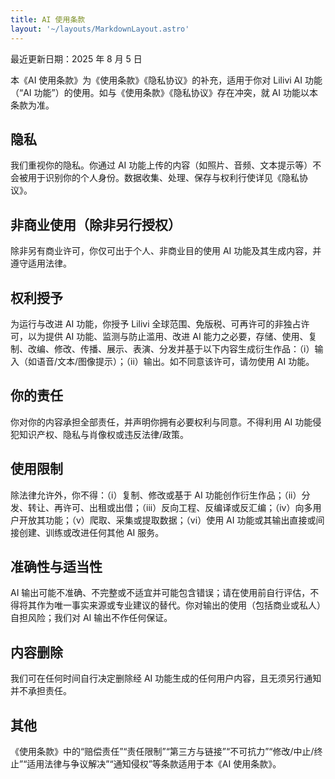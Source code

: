 ```yaml
---
title: AI 使用条款
layout: '~/layouts/MarkdownLayout.astro'
---
```


最近更新日期：2025 年 8 月 5 日

本《AI 使用条款》为《使用条款》《隐私协议》的补充，适用于你对 Lilivi AI 功能（“AI 功能”）的使用。如与《使用条款》《隐私协议》存在冲突，就 AI 功能以本条款为准。

## 隐私

我们重视你的隐私。你通过 AI 功能上传的内容（如照片、音频、文本提示等）不会被用于识别你的个人身份。数据收集、处理、保存与权利行使详见《隐私协议》。

## 非商业使用（除非另行授权）

除非另有商业许可，你仅可出于个人、非商业目的使用 AI 功能及其生成内容，并遵守适用法律。

## 权利授予

为运行与改进 AI 功能，你授予 Lilivi 全球范围、免版税、可再许可的非独占许可，以为提供 AI 功能、监测与防止滥用、改进 AI 能力之必要，存储、使用、复制、改编、修改、传播、展示、表演、分发并基于以下内容生成衍生作品：（i）输入（如语音/文本/图像提示）；（ii）输出。如不同意该许可，请勿使用 AI 功能。

## 你的责任

你对你的内容承担全部责任，并声明你拥有必要权利与同意。不得利用 AI 功能侵犯知识产权、隐私与肖像权或违反法律/政策。

## 使用限制

除法律允许外，你不得：（i）复制、修改或基于 AI 功能创作衍生作品；（ii）分发、转让、再许可、出租或出借；（iii）反向工程、反编译或反汇编；（iv）向多用户开放其功能；（v）爬取、采集或提取数据；（vi）使用 AI 功能或其输出直接或间接创建、训练或改进任何其他 AI 服务。

## 准确性与适当性

AI 输出可能不准确、不完整或不适宜并可能包含错误；请在使用前自行评估，不得将其作为唯一事实来源或专业建议的替代。你对输出的使用（包括商业或私人）自担风险；我们对 AI 输出不作任何保证。

## 内容删除

我们可在任何时间自行决定删除经 AI 功能生成的任何用户内容，且无须另行通知并不承担责任。

## 其他

《使用条款》中的“赔偿责任”“责任限制”“第三方与链接”“不可抗力”“修改/中止/终止”“适用法律与争议解决”“通知侵权”等条款适用于本《AI 使用条款》。
